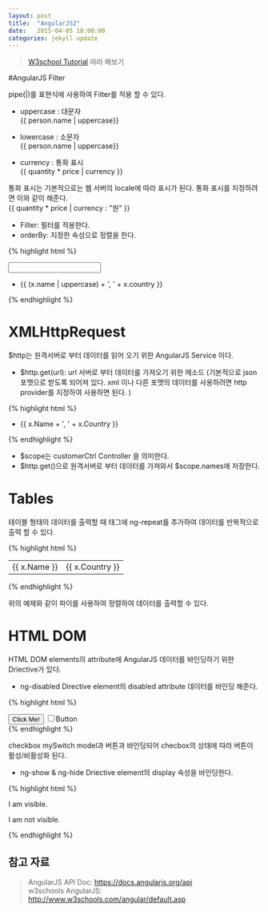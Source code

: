 ```yaml
---
layout: post
title:  "AngularJS2"
date:   2015-04-05 18:00:00
categories: jekyll update
---
```

> [W3school Tutorial][W3school Tutorial] 따라 해보기 

[W3school Tutorial]:http://www.w3schools.com/angular/default.asp


#AngularJS Filter

pipe(|)를 표현식에 사용하여 Filter를 적용 할 수 있다.  

- uppercase : 대문자  
\{\{ person.name | uppercase\}\}

- lowercase : 소문자  
\{\{ person.name | uppercase\}\}

- currency : 통화 표시   
\{\{ quantity * price | currency \}\}

통화 표시는 기본적으로는 웹 서버의 locale에 따라 표시가 된다. 
통화 표시를 지정하려면 이와 같이 해준다.  
\{\{ quantity * price | currency : "원" \}\}

- Filter: 필터를 적용한다.
- orderBy: 지정한 속성으로 정렬을 한다. 

{% highlight html %}
<div ng-app="" ng-controller="namesCtrl">
<p><input type="text" ng-model="inputVal"></p>
<ul>
  <li ng-repeat="x in names | filter:inputVal | orderBy:'country'">
    {{ (x.name | uppercase) + ', ' + x.country }}
  </li>
</ul>
</div>
{% endhighlight %}


# XMLHttpRequest 

$http는 원격서버로 부터 데이터를 읽어 오기 위한 AngularJS Service 이다. 

- $http.get(url): url 서버로 부터 데이터를 가져오기 위한 메소드
(기본적으로 json 포맷으로 받도록 되어져 있다. xml 이나 다른 포맷의 데이터를 사용하려면 
http provider를 지정하여 사용하면 된다. )

{% highlight html %}
<div ng-app="myApp" ng-controller="customersCtrl"> 
<ul>
  <li ng-repeat="x in names">
    {{ x.Name + ', ' + x.Country }}
  </li>
</ul>

</div>

<script>
var app = angular.module('myApp', []);
app.controller('customersCtrl', function($scope, $http) {
    $http.get("http://www.w3schools.com/angular/customers.php")
    .success(function(response) {$scope.names = response.records;});
});
</script>
{% endhighlight %}

- $scope는 customerCtrl Controller 을 의미한다. 
- $http.get()으로 원격서버로 부터 데이터를 가져와서 $scope.names에 저장한다. 


# Tables

테이블 형태의 데이터를 출력할 때 <tr> 태그에 ng-repeat를 추가하여 데이터를 반복적으로 출력 할 수 있다.

{% highlight html %}
<table>
  <tr ng-repeat="x in names | orderBy : 'Country'">
    <td>{{ x.Name }}</td>
    <td>{{ x.Country }}</td>
  </tr>
</table>
{% endhighlight %}

위의 예제와 같이 파이를 사용하여 정렬하여 데이터를 출력할 수 있다.

# HTML DOM
HTML DOM elements의 attribute에 AngularJS 데이터를 바인딩하기 위한 Driective가 있다. 

- ng-disabled Directive
element의 disabled attribute 데이터를 바인딩 해준다. 

{% highlight html %}
<div ng-app="">
  <button ng-disabled="mySwitch">Click Me!</button>
  <input type="checkbox" ng-model="mySwitch">Button
</div>
{% endhighlight %}

checkbox mySwitch model과 버튼과 바인딩되어 checbox의 상태에 따라 버튼이 활성/비활성화 된다. 

- ng-show & ng-hide Driective 
element의 display 속성을 바인딩한다. 

{% highlight html %}
<div ng-app="">
<p ng-show="true">I am visible.</p>
<p ng-hide="true">I am not visible.</p>
</div>
{% endhighlight %}


참고 자료 
----
> AngularJS API Doc: https://docs.angularjs.org/api  
> w3schools AngularJS: http://www.w3schools.com/angular/default.asp  





